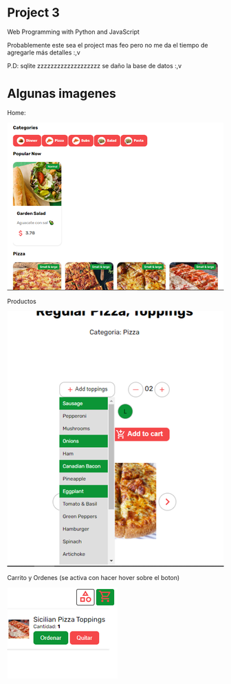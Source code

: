 # Project 3

Web Programming with Python and JavaScript

Probablemente este sea el project mas feo pero no me da el tiempo de agregarle más detalles :,v


P.D: sqlite zzzzzzzzzzzzzzzzzzz se daño la base de datos :,v

# Algunas imagenes

Home:

![home](./readme_files/home.png)

Productos

![home](./readme_files/compra.png)

Carrito y Ordenes (se activa con hacer hover sobre el boton)

![home](./readme_files/ordenes_y_carrito.png)